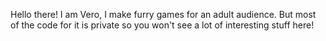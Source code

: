 Hello there!
I am Vero, I make furry games for an adult audience.
But most of the code for it is private so you won't see a lot of interesting stuff here!
